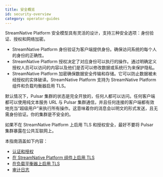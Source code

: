 ```yaml
---
title: 安全概览
id: security-overview
category: operator-guides
---
```


StreamNative Platform 安全模型具有灵活的设计，支持三种安全选项：身份验证、授权和网络加密。

- StreamNative Platform 身份验证为客户端提供身份。确保访问系统的每个人的身份的正确性。 
- StreamNative Platform 授权决定了对应身份可以执行的操作。通过明确定义授权人员可以访问的内容以及他们是否可以修改数据或系统行为来保护隐私。
- StreamNative Platform 加密确保数据安全传输和存储。它可以防止数据被未经授权的实体破译。StreamNative Platform 支持为 StreamNative Platform 组件和负载均衡器启用 TLS。 

默认情况下，Pulsar 集群的状态是完全开放的，任何人都可以访问。任何客户端都可以使用纯文本服务 URL 与 Pulsar 集群通信，并且任何连接的客户端都有效地充当“超级用户”来执行所有操作。这意味着你的消息会以明文的形式发送，且无需身份验证。你的集群是不安全的。

如果不在 StreamNative Platform 上启用 TLS 和授权安全，最好不要将 Pulsar 集群暴露在公共互联网上。

本指南涵盖如下内容：

- [认证和授权](/operator-guides/configure/security/security-auth.md)
- [在 StreamNative Platform 组件上启用 TLS](/operator-guides/configure/security/network-encryption/tls-proxy.md)
- [在负载平衡器上启用 TLS](/operator-guides/configure/security/network-encryption/tls-load-balancer.md)
- [审计日志](/operator-guides/configure/security/audit-log.md)
